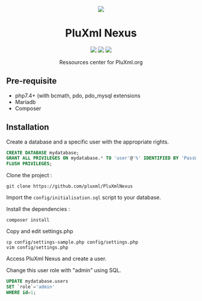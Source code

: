 <p align="center">
    <img src="https://www.pluxml.org/themes/pluxml-org-1.0/img/plx-logo-bleu.png" />
    <h1 align="center">PluXml Nexus</h1>
</p>

<p align="center">
    <a href="https://www.pluxml.org/download/pluxml-latest.zip"><img src="https://badgen.net/github/release/pluxml/pluxml" /></a>
    <a href="https://github.com/pluxml/PluXml/blob/master/readme/LICENSE"><img src="https://badgen.net/badge/license/GPL/green" /></a>
    <a href="https://twitter.com/pluxml"><img src="https://badgen.net/twitter/follow/pluxml" /></a>
</p>

<p align="center">Ressources center for PluXml.org</p>

Pre-requisite
----------------------------
* php7.4+ (with bcmath, pdo, pdo_mysql extensions
* Mariadb
* Composer

Installation
----------------------------

Create a database and a specific user with the appropriate rights.
```sql
CREATE DATABASE mydatabase;
GRANT ALL PRIVILEGES ON mydatabase.* TO 'user'@'%' IDENTIFIED BY 'PassWord';
FLUSH PRIVILEGES;
```
Clone the project :
```shell
git clone https://github.com/pluxml/PluXmlNexus
```
Import the `config/initialisation.sql` script to your database.

Install the dependencies :
```shell
composer install
```
Copy and edit settings.php
```shell
cp config/settings-sample.php config/settings.php
vim config/settings.php
```
Access PluXml Nexus and create a user.

Change this user role with "admin" using SQL.
```sql
UPDATE mydatabase.users
SET `role`='admin'
WHERE id=1;
```